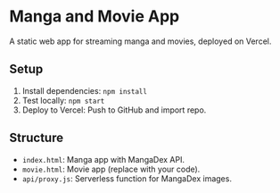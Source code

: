 # Manga and Movie App
A static web app for streaming manga and movies, deployed on Vercel.

## Setup
1. Install dependencies: `npm install`
2. Test locally: `npm start`
3. Deploy to Vercel: Push to GitHub and import repo.

## Structure
- `index.html`: Manga app with MangaDex API.
- `movie.html`: Movie app (replace with your code).
- `api/proxy.js`: Serverless function for MangaDex images.